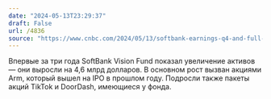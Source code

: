 ```yaml
---
date: "2024-05-13T23:29:37"
draft: False
url: /4836
source: "https://www.cnbc.com/2024/05/13/softbank-earnings-q4-and-full-year-fy-2023.html"
---
```


Впервые за три года SoftBank Vision Fund показал увеличение активов — они выросли на 4,6 млрд долларов. В основном рост вызван акциями Arm, который вышел на IPO в прошлом году. Подросли также пакеты акций TikTok и DoorDash, имеющиеся у фонда.
